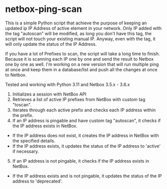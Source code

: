 # netbox-ping-scan

This is a simple Python script that achieve the purpose of keeping an updated ip IP Address of active element in your network.
Only IP added with the tag "autoscan" will be modified, as long you don't have this tag, the script will not touch your existing manual IP.
Anyway, even with the tag, it will only update the status of the IP Address.

If you have a lot of Prefixes to scan, the script will take a long time to finish. Because it is scanning each IP one by one and send the result to Netbox one by one as well.
I'm working on a new version that will run multiple ping at once and keep them in a database/list and push all the changes at once to Netbox.

Tested and working with Python 3.11 and Netbox 3.5.x - 3.6.x

1. Initializes a session with NetBox API
2. Retrieves a list of active IP prefixes from NetBox with custom tag "toscan".
3. Iterates through each active prefix and checks each IP address within the prefix.
4. If an IP address is pingable and have custom tag "autoscan", it checks if the IP address exists in NetBox.
  - If the IP address does not exist, it creates the IP address in NetBox with the specified details.
  - If the IP address exists, it updates the status of the IP address to 'active' if necessary.
5. If an IP address is not pingable, it checks if the IP address exists in NetBox.
  - If the IP address exists and is not pingable, it updates the status of the IP address to 'deprecated'.
